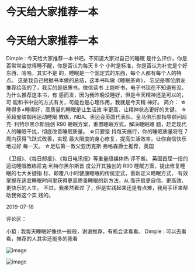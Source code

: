 # 今天给大家推荐一本

# 今天给大家推荐一本

Dimple : 今天给大家推荐一本书吧。不知道大家对自己的睡眠 是什么评价，你是否常常会觉得睡不醒，你是否认为每天 8 个 小时是标准，你是否认为补觉是个好东西，哈哈，其实不是 的，睡眠是一个固定式的东西，每个人都有每个人的特点。 这是我自己根据书本做的总结，这本书叫做《睡眠革命》， 忘记是哪位朋友推荐给我的了，我买的是纸质书，微信读书 上能听书，电子书现在不知道有没。 为什么推荐这本书，有 感而发，因为我昨晚没睡好，但是今天精神还是可以的，可 能和书中说的方式有关，可能也是心理作用，我就是今天精 神好。 简介： ☆睡得多≠睡得好，高质量的睡眠是让生活效 率更高、让精神状态更好的关键。 ☆英超曼联御用运动睡眠 教练，NBA、奥运会英国代表队、皇马俱乐部指导顾问尼克· 利特尔黑尔斯独创 R90 睡眠方案，重置睡眠方式，解决睡眠难 题，赶走现代人的睡眠干扰，彻底改善睡眠质量。 ☆只要坚 持每天施行，你的睡眠质量将在 7 周内获得飞跃式改善，实现 最大限度的身心修复，提高生活效率，让你自信快乐地过好 每一天。 ☆足坛第一教父亚历克斯·弗格森爵士推荐，英国

《卫报》、《每日邮报》、《每日电讯报》等重量级媒体热 评不断。 英国首屈一指的运动睡眠教练尼克·利特尔黑尔斯首 度公开其独创的 R90 睡眠方案，提出修复睡眠的七大关键指 标，颠覆八小时健康睡眠的传统定式，重新定义睡眠方式， 有效掌握在适宜睡眠时间里获得更高质量睡眠的新方法，从 而开启更自信、更高效、更快乐的人生。 不过，我虽然看过 了，但是实践起来还是有点难，我用手环来帮助我做这个实 践的。

2019-07-18

评论区：

小猿 : 我每天睡眠好像也一般般，谢谢推荐，有机会读看看。 Dimple : 可以去看看，推荐的人其实还挺多的我看

![image](img/Image_002.png)

![image](img/Image_003.png)